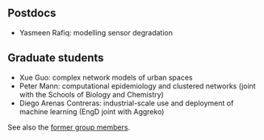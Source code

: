 <!--
.. title: Current group
.. slug: current-group
.. date: 2020-06-17 11:34:36 UTC+01:00
.. tags: 
.. category: university
.. link: 
.. description: 
.. type: text
-->

## Postdocs

- Yasmeen Rafiq: modelling sensor degradation


## Graduate students

- Xue Guo: complex network models of urban spaces
- Peter Mann: computational epidemiology and clustered networks (joint
  with the Schools of Biology and Chemistry)
- Diego Arenas Contreras: industrial-scale use and deployment of
  machine learning (EngD joint with Aggreko)

See also the [former group members](/research/old-research-group).  

